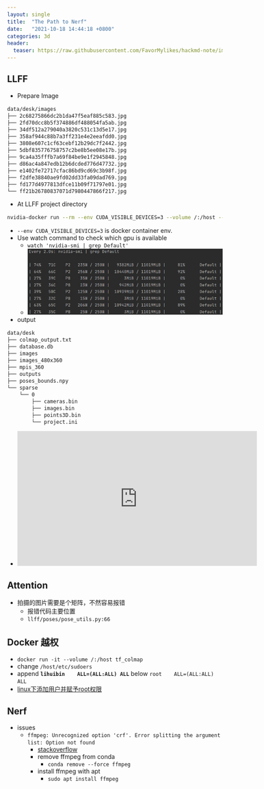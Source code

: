 ```yaml
---
layout: single
title:  "The Path to Nerf" 
date:   "2021-10-18 14:44:18 +0800"
categories: 3d
header:
  teaser: https://raw.githubusercontent.com/FavorMylikes/hackmd-note/img/img20211021200334.png
---
```


## LLFF

- Prepare Image

```console
data/desk/images
├── 2c68275866dc2b1da47f5eaf885c583.jpg
├── 2fd70dcc8b5f374886df488054fa5ab.jpg
├── 34df512a279040a3820c531c13d5e17.jpg
├── 358af944c88b7a3ff231e4e2eeafdd0.jpg
├── 3808e607c1cf63cebf12b29dc7f2442.jpg
├── 5dbf835776758757c2be8b5ee08e17b.jpg
├── 9ca4a35fffb7a69f84be9e1f2945848.jpg
├── d86ac4a847edb12b6dcded776d47732.jpg
├── e1402fe72717cfac86bd9cd69c3b98f.jpg
├── f2dfe38840ae9fd02dd33fa09dad769.jpg
├── fd177d4977813dfce11b09f71797e01.jpg
└── ff21b26780837071d7980447866f217.jpg
```

- At LLFF project directory

```bash
nvidia-docker run --rm --env CUDA_VISIBLE_DEVICES=3 --volume /:/host --workdir /host$PWD tf_colmap bash demo.sh
```

- `--env CUDA_VISIBLE_DEVICES=3` is docker container env.
- Use watch command to check which gpu is available
  - `watch 'nvidia-smi | grep Default'`
  - <img src="https://raw.githubusercontent.com/FavorMylikes/hackmd-note/img/img20211021192003.png" alt="20211021192003"/>
- output

```console
data/desk
├── colmap_output.txt
├── database.db
├── images
├── images_480x360
├── mpis_360
├── outputs
├── poses_bounds.npy
└── sparse
    └── 0
        ├── cameras.bin
        ├── images.bin
        ├── points3D.bin
        └── project.ini
```

- <iframe width="560" height="315" src="https://www.youtube.com/embed/LXCnnWBqoYQ" title="YouTube video player" frameborder="0" allow="accelerometer; autoplay; clipboard-write; encrypted-media; gyroscope; picture-in-picture" allowfullscreen></iframe>

## Attention

- 拍摄的图片需要是个矩阵，不然容易报错
  - 报错代码主要位置
  - `llff/poses/pose_utils.py:66`

## Docker 越权

- `docker run -it --volume /:/host tf_colmap`
- change `/host/etc/sudoers`
- append **`lihuibin    ALL=(ALL:ALL) ALL`** below `root    ALL=(ALL:ALL) ALL`
- [linux下添加用户并赋予root权限](https://blog.csdn.net/hellozpc/article/details/46952595)

## Nerf

- issues
  - `ffmpeg: Unrecognized option 'crf'. Error splitting the argument list: Option not found`
    - [stackoverflow](https://superuser.com/questions/1302753/ffmpeg-unrecognized-option-crf-error-splitting-the-argument-list-option-not)
    - remove ffmpeg from conda
      - `conda remove --force ffmpeg`
    - install ffmpeg with apt
      - `sudo apt install ffmpeg`

